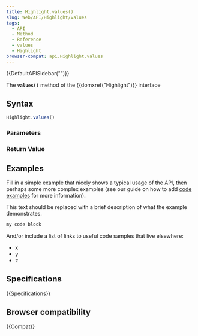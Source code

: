 ```yaml
---
title: Highlight.values()
slug: Web/API/Highlight/values
tags:
  - API
  - Method
  - Reference
  - values
  - Highlight
browser-compat: api.Highlight.values
---
```

{{DefaultAPISidebar("")}}

The **`values()`** method of the {{domxref("Highlight")}} interface 

## Syntax

```js
Highlight.values()
```

### Parameters



### Return Value



## Examples

Fill in a simple example that nicely shows a typical usage of the API, then perhaps some more complex examples (see our guide on how to add [code examples](/en-US/docs/MDN/Contribute/Structures/Code_examples) for more information).

This text should be replaced with a brief description of what the example demonstrates.

```js
my code block
```

And/or include a list of links to useful code samples that live elsewhere:

*   x
*   y
*   z

## Specifications

{{Specifications}}

## Browser compatibility

{{Compat}}

